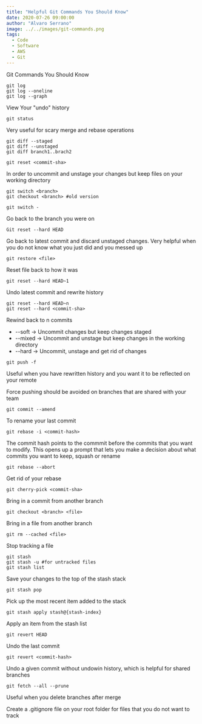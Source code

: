```yaml
---
title: "Helpful Git Commands You Should Know"
date: 2020-07-26 09:00:00
author: "Alvaro Serrano"
image: ../../images/git-commands.png
tags:
  - Code
  - Software
  - AWS
  - Git
---
```


Git Commands You Should Know

```
git log
git log --oneline
git log --graph
```
View Your "undo" history

```
git status
```
Very useful for scary merge and rebase operations

```
git diff --staged
git diff --unstaged
git diff branch1..brach2
```

```
git reset <commit-sha>
```
In order to uncommit and unstage your changes but keep files on your working
directory

```
git switch <branch>
git checkout <branch> #old version
```

```
git switch -
```
Go back to the branch you were on

```
Git reset --hard HEAD
```
Go back to latest commit and discard unstaged changes. Very helpful when you
do not know what you just did and you messed up

```
git restore <file>
```
Reset file back to how it was

```
git reset --hard HEAD~1
```
Undo latest commit and rewrite history

```
git reset --hard HEAD~n
git reset --hard <commit-sha>
```
Rewind back to n commits

* --soft -> Uncommit changes but keep changes staged
* --mixed -> Uncommit and unstage but keep changes in the working directory
* --hard -> Uncommit, unstage and get rid of changes

```
git push -f
```
Useful when you have rewritten history and you want it to be reflected on your
remote

Force pushing should be avoided on branches that are shared with your team

```
git commit --amend
```
To rename your last commit

```
git rebase -i <commit-hash>
```
The commit hash points to the commmit before the commits that you want to
modify. This opens up a prompt that lets you make a decision about what commits
you want to keep, squash or rename

```
git rebase --abort
```
Get rid of your rebase

```
git cherry-pick <commit-sha>
```
Bring in a commit from another branch

```
git checkout <branch> <file>
```
Bring in a file from another branch

```
git rm --cached <file>
```
Stop tracking a file

```
git stash
git stash -u #for untracked files
git stash list
```
Save your changes to the top of the stash stack

```
git stash pop
```
Pick up the most recent item added to the stack

```
git stash apply stash@{stash-index}
```
Apply an item from the stash list

```
git revert HEAD
```
Undo the last commit

```
git revert <commit-hash>
```
Undo a given commit without undowin history, which is helpful for shared
branches

```
git fetch --all --prune
```
Useful when you delete branches after merge

Create a .gitignore file on your root folder for files that you do not want
to track


